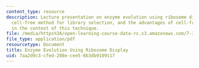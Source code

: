 ```yaml
---
content_type: resource
description: Lecture presentation on enzyme evolution using ribosome display, a completely
  cell-free method for library selection, and the advantages of cell-free selection
  in the context of this technique.
file: /media/https%3A/open-learning-course-data-rc.s3.amazonaws.com/7-344-directed-evolution-engineering-biocatalysts-spring-2008/7aa2d9c3cfed288ecee56b3db9109117_ses11_slides.pdf
file_type: application/pdf
resourcetype: Document
title: Enzyme Evolution Using Ribosome Display
uid: 7aa2d9c3-cfed-288e-cee5-6b3db9109117
---
```

